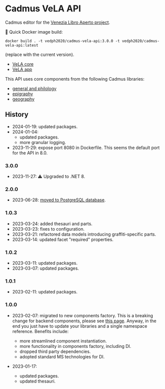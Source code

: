 # Cadmus VeLA API

Cadmus editor for the [Venezia Libro Aperto project](https://projet.biblissima.fr/en/calls-projects/selected-projects/venezia-libro-aperto-vela).

🐋 Quick Docker image build:

    docker build . -t vedph2020/cadmus-vela-api:3.0.0 -t vedph2020/cadmus-vela-api:latest

(replace with the current version).

- [VeLA core](https://github.com/vedph/cadmus-vela)
- [VeLA app](https://github.com/vedph/cadmus-vela-app)

This API uses core components from the following Cadmus libraries:

- [general and philology](https://github.com/vedph/cadmus-shell-2)
- [epigraphy](https://github.com/vedph/cadmus-epigraphy)
- [geography](https://github.com/vedph/cadmus-geo)

## History

- 2024-01-19: updated packages.
- 2024-01-04:
  - updated packages.
  - more granular logging.
- 2023-11-29: expose port 8080 in Dockerfile. This seems the default port for the API in 8.0.

### 3.0.0

- 2023-11-27: ⚠️ Upgraded to .NET 8.

### 2.0.0

- 2023-06-28: [moved to PostgreSQL database](https://myrmex.github.io/overview/cadmus/dev/history/b-rdbms/).

### 1.0.3

- 2023-03-24: added thesauri and parts.
- 2023-03-23: fixes to configuration.
- 2023-03-21: refactored data models introducing graffiti-specific parts.
- 2023-03-14: updated facet "required" properties.

### 1.0.2

- 2023-03-11: updated packages.
- 2023-03-07: updated packages.

### 1.0.1

- 2023-02-11: updated packages.

### 1.0.0

- 2023-02-07: migrated to new components factory. This is a breaking change for backend components, please see [this page](https://myrmex.github.io/overview/cadmus/dev/history/#2023-02-01---backend-infrastructure-upgrade). Anyway, in the end you just have to update your libraries and a single namespace reference. Benefits include:
  - more streamlined component instantiation.
  - more functionality in components factory, including DI.
  - dropped third party dependencies.
  - adopted standard MS technologies for DI.

- 2023-01-17:
  - updated packages.
  - updated thesauri.
